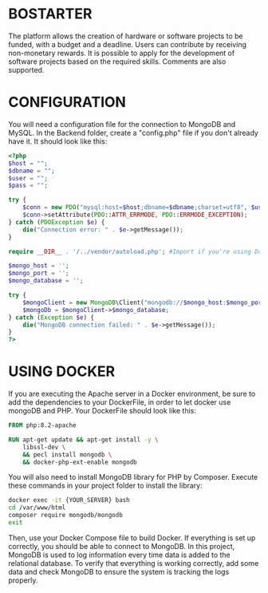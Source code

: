 # BOSTARTER
The platform allows the creation of hardware or software projects to be funded, with a budget and a deadline. Users can contribute by receiving non-monetary rewards. It is possible to apply for the development of software projects based on the required skills. Comments are also supported.

# CONFIGURATION
You will need a configuration file for the connection to MongoDB and MySQL. 
In the Backend folder, create a "config.php" file if you don't already have it.
It should look like this:

```php
<?php
$host = "";
$dbname = "";
$user = "";
$pass = "";

try {
    $conn = new PDO("mysql:host=$host;dbname=$dbname;charset=utf8", $user, $pass);
    $conn->setAttribute(PDO::ATTR_ERRMODE, PDO::ERRMODE_EXCEPTION);
} catch (PDOException $e) {
    die("Connection error: " . $e->getMessage());
}

require __DIR__ . '/../vendor/autoload.php'; #Import if you're using Docker and Composer

$mongo_host = ''; 
$mongo_port = ''; 
$mongo_database = ''; 

try {
    $mongoClient = new MongoDB\Client("mongodb://$mongo_host:$mongo_port");
    $mongoDb = $mongoClient->$mongo_database;
} catch (Exception $e) {
    die("MongoDB connection failed: " . $e->getMessage());
}
?>

```
# USING DOCKER 
If you are executing the Apache server in a Docker environment, be sure to add the dependencies to your DockerFile, in order to let docker use mongoDB and PHP. Your DockerFile should look like this:

```DockerFile
FROM php:8.2-apache 

RUN apt-get update && apt-get install -y \
    libssl-dev \
    && pecl install mongodb \
    && docker-php-ext-enable mongodb
```

You will also need to install MongoDB library for PHP by Composer. Execute these commands in your project folder to install the library: 

```Bash
docker exec -it {YOUR_SERVER} bash
cd /var/www/html
composer require mongodb/mongodb
exit
```
Then, use your Docker Compose file to build Docker.
If everything is set up correctly, you should be able to connect to MongoDB. 
In this project, MongoDB is used to log information every time data is added to the relational database. To verify that everything is working correctly, add some data and check MongoDB to ensure the system is tracking the logs properly.
